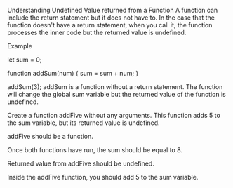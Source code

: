 Understanding Undefined Value returned from a Function
A function can include the return statement but it does not have to. In the case that the function doesn't have a return statement, when you call it, the function processes the inner code but the returned value is undefined.

Example

let sum = 0;

function addSum(num) {
  sum = sum + num;
}

addSum(3);
addSum is a function without a return statement. The function will change the global sum variable but the returned value of the function is undefined.

Create a function addFive without any arguments. This function adds 5 to the sum variable, but its returned value is undefined.

addFive should be a function.

Once both functions have run, the sum should be equal to 8.

Returned value from addFive should be undefined.

Inside the addFive function, you should add 5 to the sum variable.